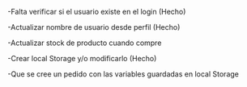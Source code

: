 -Falta verificar si el usuario existe en el login (Hecho)

-Actualizar nombre de usuario desde perfil (Hecho)

-Actualizar stock de producto cuando compre

-Crear local Storage y/o modificarlo (Hecho)

-Que se cree un pedido con las variables guardadas en local Storage
